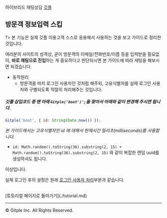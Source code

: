 하이브리드 채팅상담 [깃플](https://gitple.io)

## 방문객 정보입력 스킵

?> 본 기능은 실제 깃플 이용고객 스스로 응용해서 사용하는 것을 보고 가이드로 정리한 것입니다.

여러분의 사이트의 성격상, 굳이 방문객의 이메일/전화번호/이름 등을 입력받을 필요없이, **바로 채팅으로 진입**하는 게 중요하다고 판단되시면 본 가이드에 따라 세팅을 해보시면 되겠습니다.

* 동작원리
  - 방문객을 마치 로그인 사용자인 것처럼 해주되, 고유식별자를 실제 로그인 사용자와 구별되도록 적절히 처리해주는 것입니다.

 
##### 깃플 삽입코드 중 맨 아래 `Gitple('boot')';`을 찾아서 아래와 같이 변경해 주시면 됩니다. 

```javascript
Gitple('boot', { id: String(Date.now()) });
```

*본 가이드에서는 고유식별자인 id 에 대해서 현재시간 밀리초(milliseconds)를 사용합니다.*
  - `id: Math.random().toString(36).substring(2, 15) + Math.random().toString(36).substring(2, 15)` 와 같이 복잡한 랜덤 uuid를 생성하셔도 됩니다.

이상입니다.

실제 로그인 후의 설정은 원래 [로그인 사용자 처리](./web-sdk.md)부분과 같습니다. 

<br>
[튜토리얼 페이지로 돌아가기](./tutorial.md)

---

© Gitple Inc. All Rights Reserved.
